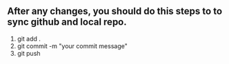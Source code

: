 ## After any changes, you should do this steps to to sync github and local repo.

1. git add .
2. git commit -m "your commit message"
3. git push

